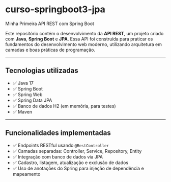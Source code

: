 # curso-springboot3-jpa

Minha Primeira API REST com Spring Boot

Este repositório contém o desenvolvimento da **API REST**, um projeto criado com **Java**, **Spring Boot** e **JPA**. Essa API foi construída para praticar os fundamentos do desenvolvimento web moderno, utilizando arquitetura em camadas e boas práticas de programação.

---
## Tecnologias utilizadas

- ✅ Java 17
- ✅ Spring Boot
- ✅ Spring Web
- ✅ Spring Data JPA
- ✅ Banco de dados H2 (em memória, para testes)
- ✅ Maven

---

## Funcionalidades implementadas

- ✅ Endpoints RESTful usando `@RestController`
- ✅ Camadas separadas: Controller, Service, Repository, Entity
- ✅ Integração com banco de dados via JPA
- ✅ Cadastro, listagem, atualização e exclusão de dados
- ✅ Uso de anotações do Spring para injeção de dependência e mapeamento
